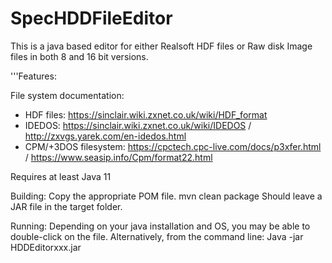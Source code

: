 # SpecHDDFileEditor
This is a java based editor for either Realsoft HDF files or Raw disk Image files in both 8 and 16 bit versions.

'''Features:


File system documentation:
* HDF files: https://sinclair.wiki.zxnet.co.uk/wiki/HDF_format
* IDEDOS: https://sinclair.wiki.zxnet.co.uk/wiki/IDEDOS / http://zxvgs.yarek.com/en-idedos.html
* CPM/+3DOS filesystem: https://cpctech.cpc-live.com/docs/p3xfer.html / https://www.seasip.info/Cpm/format22.html

Requires at least Java 11

Building:
Copy the appropriate POM file. 
mvn clean package
Should leave a JAR file in the target folder. 

Running:
Depending on your java installation and OS, you may be able to double-click on the file. 
Alternatively, from the command line:
  Java -jar HDDEditorxxx.jar
  

